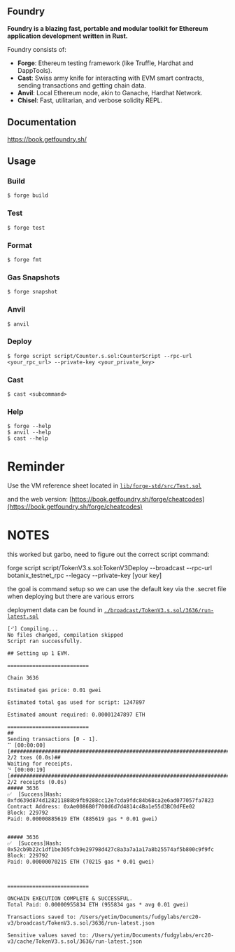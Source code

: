 ## Foundry

**Foundry is a blazing fast, portable and modular toolkit for Ethereum application development written in Rust.**

Foundry consists of:

-   **Forge**: Ethereum testing framework (like Truffle, Hardhat and DappTools).
-   **Cast**: Swiss army knife for interacting with EVM smart contracts, sending transactions and getting chain data.
-   **Anvil**: Local Ethereum node, akin to Ganache, Hardhat Network.
-   **Chisel**: Fast, utilitarian, and verbose solidity REPL.

## Documentation

https://book.getfoundry.sh/

## Usage

### Build

```shell
$ forge build
```

### Test

```shell
$ forge test
```

### Format

```shell
$ forge fmt
```

### Gas Snapshots

```shell
$ forge snapshot
```

### Anvil

```shell
$ anvil
```

### Deploy

```shell
$ forge script script/Counter.s.sol:CounterScript --rpc-url <your_rpc_url> --private-key <your_private_key>
```

### Cast

```shell
$ cast <subcommand>
```

### Help

```shell
$ forge --help
$ anvil --help
$ cast --help
```


# Reminder

Use the VM reference sheet located in [`lib/forge-std/src/Test.sol`](./lib/forge-std/src/Test.sol)

and the web version: [https://book.getfoundry.sh/forge/cheatcodes](https://book.getfoundry.sh/forge/cheatcodes)


# NOTES

this worked but garbo, need to figure out the correct script command:

forge script script/TokenV3.s.sol:TokenV3Deploy --broadcast --rpc-url botanix_testnet_rpc --legacy --private-key [your key]

the goal is command setup so we can use the default key via the .secret file when deploying but there are various errors

deployment data can be found in [`./broadcast/TokenV3.s.sol/3636/run-latest.sol`](./broadcast/TokenV3.s.sol/3636/run-latest.sol)

```
[⠊] Compiling...
No files changed, compilation skipped
Script ran successfully.

## Setting up 1 EVM.

==========================

Chain 3636

Estimated gas price: 0.01 gwei

Estimated total gas used for script: 1247897

Estimated amount required: 0.00001247897 ETH

==========================
##
Sending transactions [0 - 1].
⠉ [00:00:00] [########################################################################################] 2/2 txes (0.0s)##
Waiting for receipts.
⠙ [00:00:19] [####################################################################################] 2/2 receipts (0.0s)
##### 3636
✅  [Success]Hash: 0xfd639d874d128211888b9fb9288cc12e7cda9fdc84b68ca2e6ad077057fa7823
Contract Address: 0xAe0086B0f700d6d7d4814c4Ba1e55d3BC0dFEe02
Block: 229792
Paid: 0.00000885619 ETH (885619 gas * 0.01 gwei)


##### 3636
✅  [Success]Hash: 0x52cb9b22c1df1be305fcb9e29798d427c8a3a7a1a17a8b25574af5b800c9f9fc
Block: 229792
Paid: 0.00000070215 ETH (70215 gas * 0.01 gwei)



==========================

ONCHAIN EXECUTION COMPLETE & SUCCESSFUL.
Total Paid: 0.00000955834 ETH (955834 gas * avg 0.01 gwei)

Transactions saved to: /Users/yetim/Documents/fudgylabs/erc20-v3/broadcast/TokenV3.s.sol/3636/run-latest.json

Sensitive values saved to: /Users/yetim/Documents/fudgylabs/erc20-v3/cache/TokenV3.s.sol/3636/run-latest.json

```